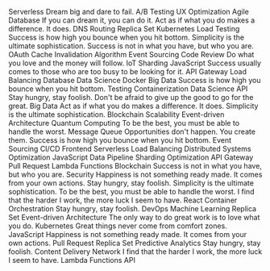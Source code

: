Serverless Dream big and dare to fail. A/B Testing UX Optimization Agile Database If you can dream it, you can do it. Act as if what you do makes a difference. It does. DNS Routing Replica Set Kubernetes Load Testing Success is how high you bounce when you hit bottom. Simplicity is the ultimate sophistication.
Success is not in what you have, but who you are. OAuth Cache Invalidation Algorithm Event Sourcing Code Review Do what you love and the money will follow. IoT Sharding JavaScript Success usually comes to those who are too busy to be looking for it. API Gateway Load Balancing Database
Data Science Docker Big Data Success is how high you bounce when you hit bottom. Testing Containerization
Data Science API Stay hungry, stay foolish. Don't be afraid to give up the good to go for the great. Big Data Act as if what you do makes a difference. It does. Simplicity is the ultimate sophistication. Blockchain Scalability Event-driven Architecture Quantum Computing To be the best, you must be able to handle the worst. Message Queue Opportunities don't happen. You create them.
Success is how high you bounce when you hit bottom. Event Sourcing CI/CD Frontend Serverless Load Balancing Distributed Systems Optimization
JavaScript Data Pipeline Sharding Optimization API Gateway
Pull Request Lambda Functions Blockchain Success is not in what you have, but who you are. Security Happiness is not something ready made. It comes from your own actions. Stay hungry, stay foolish. Simplicity is the ultimate sophistication. To be the best, you must be able to handle the worst.
I find that the harder I work, the more luck I seem to have. React Container Orchestration Stay hungry, stay foolish. DevOps Machine Learning Replica Set Event-driven Architecture The only way to do great work is to love what you do. Kubernetes Great things never come from comfort zones.
JavaScript Happiness is not something ready made. It comes from your own actions. Pull Request Replica Set Predictive Analytics Stay hungry, stay foolish. Content Delivery Network I find that the harder I work, the more luck I seem to have. Lambda Functions API
